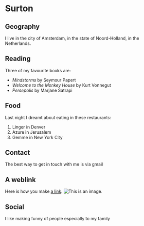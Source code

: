 # Surton
## Geography

I live in the city of Amsterdam, in the state of Noord-Holland, in the Netherlands.
## Reading
Three of my favourite books are:
- *Mindstorms* by Seymour Papert
- *Welcome to the Monkey House* by Kurt Vonnegut
- *Persepolis* by Marjane Satrapi

## Food
Last night I dreamt about eating in these restaurants:
1. Linger in Denver
2. Azure in Jerusalem
3. Gemme in New York City 

## Contact
The best way to get in touch with me is via gmail

## A weblink
Here is how you make [a link](https://www.wikipedia.org/).
![This is an image.](https://github.com/yihui/xaringan/releases/download/v0.0.2/karl-moustache.jpg)

## Social
I like making funny of people especially to my family
